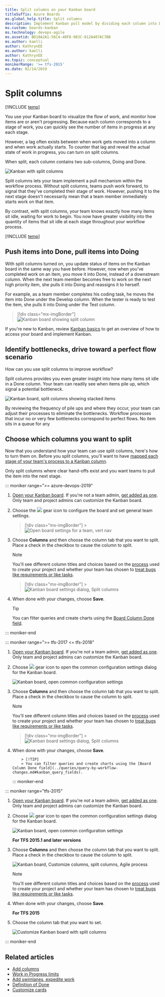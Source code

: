 ```yaml
---
title: Split columns on your Kanban board
titleSuffix: Azure Boards
ms.global_help.title: Split columns
description: Implement Kanban pull model by dividing each column into Doing and Done when working in Azure Boards or Team Foundation Server  
ms.custom: boards-kanban 
ms.technology: devops-agile
ms.assetid: BD18A2A1-56C4-40F8-983C-012A407AC7BB
ms.author: kaelli
author: KathrynEE
ms.author: kaelli
author: KathrynEE
ms.topic: conceptual
monikerRange: '>= tfs-2015'
ms.date: 02/14/2019
---
```


# Split columns

[!INCLUDE [temp](../includes/version-vsts-tfs-2015-on.md)]

You use your Kanban board to visualize the flow of work, and monitor how items are or aren't progressing. Because each column corresponds to a stage of work, you can quickly see the number of items in progress at any each stage.

However, a lag often exists between when work gets moved into a column and when work actually starts. To counter that lag and reveal the actual state of work in progress, you can turn on split columns.

When split, each column contains two sub-columns, Doing and Done.

![Kanban with split columns](media/kanban-board-split-columns-example-chart.png)

Split columns lets your team implement a pull mechanism within the workflow process. Without split columns, teams push work forward, to signal that they've completed their stage of work. However, pushing it to the next stage doesn't necessarily mean that a team member immediately starts work on that item.

By contrast, with split columns, your team knows exactly how many items sit idle, waiting for work to begin. You now have greater visibility into the quantity of items that sit idle at each stage throughout your workflow process.

[!INCLUDE [temp](../includes/prerequisites-team-settings.md)]

## Push items into Done, pull items into Doing

With split columns turned on, you update status of items on the Kanban board in the same way you have before. However, now when you've completed work on an item, you move it into Done, instead of a downstream column. When the next team member becomes free to work on the next high priority item, she pulls it into Doing and reassigns it to herself.

For example, as a team member completes his coding task, he moves the item into Done under the Develop column. When the tester is ready to test the item, she pulls it into Doing under the Test column.

> [!div class="mx-imgBorder"]  
> ![Kanban board showing split column](media/columns/split-columns-move-item.png)

If you're new to Kanban, review [Kanban basics](kanban-basics.md) to get an overview of how to access your board and implement Kanban.

<a id="id-bottlenecks" />

## Identify bottlenecks, drive toward a perfect flow scenario

How can you use split columns to improve workflow?

Split columns provides you even greater insight into how many items sit idle in a Done column. Your team can readily see when items pile up, which signal a potential bottleneck.

![Kanban board, split columns showing stacked items](media/kanban-board-identify-bottlenecks.png)

By reviewing the frequency of pile ups and where they occur, your team can adjust their processes to eliminate the bottlenecks. Workflow processes that incur no or very few bottlenecks correspond to perfect flows. No item sits in a queue for any

## Choose which columns you want to split

Now that you understand how your team can use split columns, here's how to turn them on. Before you split columns, you'll want to have [mapped each stage of your team's process to a Kanban column](add-columns.md).

Only split columns where clear hand-offs exist and you want teams to pull the item into the next stage.

::: moniker range=">= azure-devops-2019"

1.  [Open your Kanban board](kanban-quickstart.md). If you're not a team admin, [get added as one](../../organizations/settings/add-team-administrator.md). Only team and project admins can customize the Kanban board.

1.  Choose the ![](../../media/icons/blue-gear.png) gear icon to configure the board and set general team settings.

    > [!div class="mx-imgBorder"] > ![Open board settings for a team, vert nav](../../organizations/settings/media/configure-team/open-board-settings.png)

1.  Choose **Columns** and then choose the column tab that you want to split. Place a check in the checkbox to cause the column to split.

    > [!NOTE]  
    > You'll see different column titles and choices based on the [process](../work-items/guidance/choose-process.md) used to create your project and whether your team has chosen to [treat bugs like requirements or like tasks](../../organizations/settings/show-bugs-on-backlog.md).

    > [!div class="mx-imgBorder"] > ![Kanban board settings dialog, Split columns](media/columns/split-columns-tfs-2018.png)

1.  When done with your changes, choose **Save**.

    > [!TIP]  
    > You can filter queries and create charts using the [Board Column Done field](../queries/query-by-workflow-changes.md#kanban_query_fields).

::: moniker-end

::: moniker range=">= tfs-2017 <= tfs-2018"

1.  [Open your Kanban board](kanban-quickstart.md). If you're not a team admin, [get added as one](../../organizations/settings/add-team-administrator.md). Only team and project admins can customize the Kanban board.

1.  Choose ![ ](../../media/icons/team-settings-gear-icon.png) gear icon to open the common configuration settings dialog for the Kanban board.

    ![Kanban board, open common configuration settings](media/add-columns-open-settings-ts.png)

1.  Choose **Columns** and then choose the column tab that you want to split. Place a check in the checkbox to cause the column to split.

    > [!NOTE]  
    > You'll see different column titles and choices based on the [process](../work-items/guidance/choose-process.md) used to create your project and whether your team has chosen to [treat bugs like requirements or like tasks](../../organizations/settings/show-bugs-on-backlog.md).

    > [!div class="mx-imgBorder"] > ![Kanban board settings dialog, Split columns](media/columns/split-columns-tfs-2018.png)

1.  When done with your changes, choose **Save**.

        	> [!TIP]
        	> You can filter queries and create charts using the [Board Column Done field](../queries/query-by-workflow-changes.md#kanban_query_fields).

    ::: moniker-end

::: moniker range="tfs-2015"

1.  [Open your Kanban board](kanban-quickstart.md). If you're not a team admin, [get added as one](../../organizations/settings/add-team-administrator.md). Only team and project admins can customize the Kanban board.

1.  Choose ![ ](../../media/icons/team-settings-gear-icon.png) gear icon to open the common configuration settings dialog for the Kanban board.

    ![Kanban board, open common configuration settings](media/add-columns-open-settings-ts.png)

    **For TFS 2015.1 and later versions**

1.  Choose **Columns** and then choose the column tab that you want to split. Place a check in the checkbox to cause the column to split.

    ![Kanban board, Customize columns, split columns, Agile process](media/vso-kanban-split-columns-settings-analyze-no-tags.png)

    > [!NOTE]  
    > You'll see different column titles and choices based on the [process](../work-items/guidance/choose-process.md) used to create your project and whether your team has chosen to [treat bugs like requirements or like tasks](../../organizations/settings/show-bugs-on-backlog.md).

1.  When done with your changes, choose **Save**.

    **For TFS 2015**

1.  Choose the column tab that you want to set.

    ![Customize Kanban board with split columns](media/kanban-board-configure-split-columns.png)

::: moniker-end

## Related articles

- [Add columns](add-columns.md)
- [Work in Progress limits](wip-limits.md)
- [Add swimlanes, expedite work](expedite-work.md)
- [Definition of Done](definition-of-done.md)
- [Customize cards](../../boards/boards/customize-cards.md)
